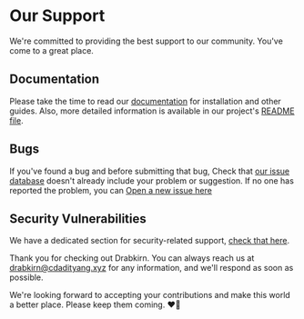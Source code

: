 # Our Support

We're committed to providing the best support to our community. You've come to a great place.

## Documentation
Please take the time to read our [documentation](https://go.cdadityang.xyz/docs) for installation and other guides. Also, more detailed information is available in our project's [README file](https://github.com/cdadityang/my-website/blob/master/README.md).

## Bugs
If you've found a bug and before submitting that bug, Check that [our issue database](https://github.com/cdadityang/my-website/issues)
doesn't already include your problem or suggestion. If no one has reported the problem, you can [Open a new issue here](https://github.com/cdadityang/my-website/issues/new/choose)

## Security Vulnerabilities
We have a dedicated section for security-related support, [check that here](https://github.com/cdadityang/my-website/blob/master/.github/SECURITY.md).

Thank you for checking out Drabkirn. You can always reach us at [drabkirn@cdadityang.xyz](mailto:drabkirn@cdadityang.xyz) for any information, and we'll respond as soon as possible.

We're looking forward to accepting your contributions and make this world a better place. Please keep them coming. ❤💖